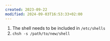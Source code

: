 ```yaml
---
created: 2023-09-22
modified: 2024-09-03T16:53:33+02:00
---
```

1. The shell needs to be included in `/etc/shells`
2. `chsh -s /path/to/new/shell`